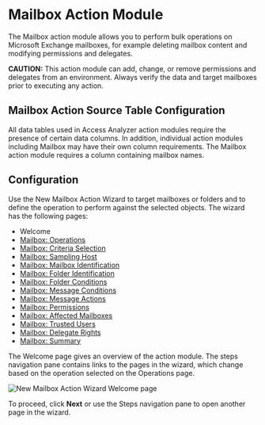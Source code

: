 # Mailbox Action Module

The Mailbox action module allows you to perform bulk operations on Microsoft Exchange mailboxes, for
example deleting mailbox content and modifying permissions and delegates.

**CAUTION:** This action module can add, change, or remove permissions and delegates from an
environment. Always verify the data and target mailboxes prior to executing any action.

## Mailbox Action Source Table Configuration

All data tables used in Access Analyzer action modules require the presence of certain data columns.
In addition, individual action modules including Mailbox may have their own column requirements. The
Mailbox action module requires a column containing mailbox names.

## Configuration

Use the New Mailbox Action Wizard to target mailboxes or folders and to define the operation to
perform against the selected objects. The wizard has the following pages:

- Welcome
- [Mailbox: Operations](/docs/accessanalyzer/12.0/administration/actions/mailbox/operations.md)
- [Mailbox: Criteria Selection](/docs/accessanalyzer/12.0/administration/actions/mailbox/criteriaselection.md)
- [Mailbox: Sampling Host](/docs/accessanalyzer/12.0/administration/actions/mailbox/samplinghost.md)
- [Mailbox: Mailbox Identification](/docs/accessanalyzer/12.0/administration/actions/mailbox/identification.md)
- [Mailbox: Folder Identification](/docs/accessanalyzer/12.0/administration/actions/mailbox/folderidentification.md)
- [Mailbox: Folder Conditions](/docs/accessanalyzer/12.0/administration/actions/mailbox/folderconditions.md)
- [Mailbox: Message Conditions](/docs/accessanalyzer/12.0/administration/actions/mailbox/messageconditions.md)
- [Mailbox: Message Actions](/docs/accessanalyzer/12.0/administration/actions/mailbox/messageactions.md)
- [Mailbox: Permissions](/docs/accessanalyzer/12.0/administration/actions/mailbox/permissions.md)
- [Mailbox: Affected Mailboxes](/docs/accessanalyzer/12.0/administration/actions/mailbox/affectedmailboxes.md)
- [Mailbox: Trusted Users](/docs/accessanalyzer/12.0/administration/actions/mailbox/trustedusers.md)
- [Mailbox: Delegate Rights](/docs/accessanalyzer/12.0/administration/actions/mailbox/delegaterights.md)
- [Mailbox: Summary](/docs/accessanalyzer/12.0/administration/actions/mailbox/summary.md)

The Welcome page gives an overview of the action module. The steps navigation pane contains links to
the pages in the wizard, which change based on the operation selected on the Operations page.

![New Mailbox Action Wizard Welcome page](/img/product_docs/activitymonitor/activitymonitor/install/welcome.webp)

To proceed, click **Next** or use the Steps navigation pane to open another page in the wizard.

